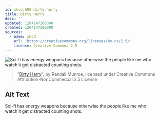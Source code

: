 ```yaml
---
id: xkcd.692-dirty-harry
title: Dirty Harry
desc: ''
updated: 1264147200000
created: 1264147200000
sources:
  - name: xkcd
    url: 'https://creativecommons.org/licenses/by-nc/2.5/'
    license: Creative Commons 2.5
---
```

![Sci-fi has energy weapons because otherwise the people like me who watch it get distracted counting shots.](https://imgs.xkcd.com/comics/dirty_harry.png)
> "[Dirty Harry](https://xkcd.com/692/)", by Randall Munroe, licensed under Creative Commons Attribution-NonCommercial 2.5 License

## Alt Text
Sci-fi has energy weapons because otherwise the people like me who watch it get distracted counting shots.

